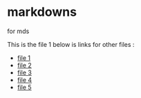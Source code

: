 # markdowns
for mds


This is the file 1 below is links for other files :
- [file 1](1.md)
- [file 2](2.md)
- [file 3](3.md)
- [file 4](4.md)
- [file 5](5.md)
